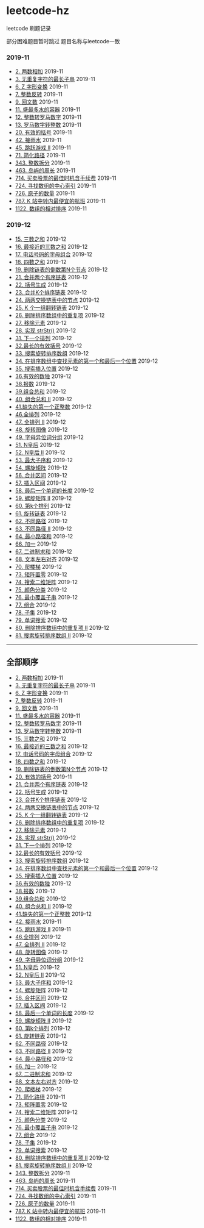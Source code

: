 # leetcode-hz
leetcode 刷题记录

部分困难题目暂时跳过
题目名称与leetcode一致

###   2019-11 
* [2. 两数相加](https://github.com/lxlzyc/leetcode-hz/blob/master/src/lxl/NOV/AddTwoNumbers.java)   2019-11
* [3. 无重复字符的最长子串](https://github.com/lxlzyc/leetcode-hz/blob/master/src/lxl/NOV/LongestSubstringWithoutRep.java)   2019-11
* [6. Z 字形变换](https://github.com/lxlzyc/leetcode-hz/blob/master/src/lxl/NOV/ZigzagConversion.java)   2019-11
* [7. 整数反转](https://github.com/lxlzyc/leetcode-hz/blob/master/src/lxl/NOV/ReverseInteger.java)   2019-11
* [9. 回文数](https://github.com/lxlzyc/leetcode-hz/blob/master/src/lxl/NOV/PalindromeNumber.java)   2019-11
* [11. 盛最多水的容器](https://github.com/lxlzyc/leetcode-hz/blob/master/src/lxl/NOV/ContainerWithMostWater.java)   2019-11
* [12. 整数转罗马数字](https://github.com/lxlzyc/leetcode-hz/blob/master/src/lxl/NOV/IntegerToRoman.java)   2019-11
* [13. 罗马数字转整数](https://github.com/lxlzyc/leetcode-hz/blob/master/src/lxl/NOV/RomanToInteger.java)   2019-11
* [20. 有效的括号](https://github.com/lxlzyc/leetcode-hz/blob/master/src/lxl/NOV/IsValidParentheses.java)   2019-11
* [42. 接雨水](https://github.com/lxlzyc/leetcode-hz/blob/master/src/lxl/NOV/TrappingRainWater.java)   2019-11
* [45. 跳跃游戏 II](https://github.com/lxlzyc/leetcode-hz/blob/master/src/lxl/NOV/Jump.java)   2019-11
* [71. 简化路径](https://github.com/lxlzyc/leetcode-hz/blob/master/src/lxl/NOV/SimplifyPath.java)   2019-11
* [343. 整数拆分](https://github.com/lxlzyc/leetcode-hz/blob/master/src/lxl/NOV/IntegerBreak.java)   2019-11
* [463. 岛屿的周长](https://github.com/lxlzyc/leetcode-hz/blob/master/src/lxl/NOV/IsLandPerimeter.java)   2019-11
* [714. 买卖股票的最佳时机含手续费](https://github.com/lxlzyc/leetcode-hz/blob/master/src/lxl/NOV/MaxProfit.java)   2019-11
* [724. 寻找数组的中心索引](https://github.com/lxlzyc/leetcode-hz/blob/master/src/lxl/NOV/PivotIndex.java)   2019-11
* [726. 原子的数量](https://github.com/lxlzyc/leetcode-hz/blob/master/src/lxl/NOV/CountOfAtoms.java)   2019-11
* [787. K 站中转内最便宜的航班](https://github.com/lxlzyc/leetcode-hz/blob/master/src/lxl/NOV/FindCheapestPrice.java)   2019-11
* [1122. 数组的相对排序](https://github.com/lxlzyc/leetcode-hz/blob/master/src/lxl/NOV/RelativeSortArray.java)   2019-11

###   2019-12
* [15. 三数之和](https://github.com/lxlzyc/leetcode-hz/blob/master/src/lxl/DEC/ThreeSum.java)   2019-12
* [16. 最接近的三数之和](https://github.com/lxlzyc/leetcode-hz/blob/master/src/lxl/DEC/ThreeSumCloset.java)   2019-12
* [17. 电话号码的字母组合](https://github.com/lxlzyc/leetcode-hz/blob/master/src/lxl/DEC/LetterCombinationsOfPhone.java)   2019-12
* [18. 四数之和](https://github.com/lxlzyc/leetcode-hz/blob/master/src/lxl/DEC/FourSum.java)   2019-12
* [19. 删除链表的倒数第N个节点](https://github.com/lxlzyc/leetcode-hz/blob/master/src/lxl/DEC/RemoveNthNode.java)   2019-12
* [21. 合并两个有序链表](https://github.com/lxlzyc/leetcode-hz/blob/master/src/lxl/DEC/MergeTwoSortedLists.java)   2019-12
* [22. 括号生成](https://github.com/lxlzyc/leetcode-hz/blob/master/src/lxl/DEC/GenerateParentheses.java)   2019-12
* [23. 合并K个排序链表](https://github.com/lxlzyc/leetcode-hz/blob/master/src/lxl/DEC/MergeKSortedLists.java)   2019-12
* [24. 两两交换链表中的节点](https://github.com/lxlzyc/leetcode-hz/blob/master/src/lxl/DEC/SwapNodesInPairs.java)   2019-12
* [25. K 个一组翻转链表](https://github.com/lxlzyc/leetcode-hz/blob/master/src/lxl/DEC/ReverseNodesInKGroup.java)   2019-12
* [26. 删除排序数组中的重复项](https://github.com/lxlzyc/leetcode-hz/blob/master/src/lxl/DEC/RemoveDuplicatesFromSortedArray.java)   2019-12
* [27. 移除元素](https://github.com/lxlzyc/leetcode-hz/blob/master/src/lxl/DEC/RemoveElement.java)   2019-12
* [28. 实现 strStr()](https://github.com/lxlzyc/leetcode-hz/blob/master/src/lxl/DEC/ImplementStrstr.java)   2019-12
* [31. 下一个排列](https://github.com/lxlzyc/leetcode-hz/blob/master/src/lxl/DEC/NextPermutation.java)   2019-12
* [32.最长的有效括号](https://github.com/lxlzyc/leetcode-hz/blob/master/src/lxl/DEC/LongestValidParentheses.java)   2019-12
* [33. 搜索旋转排序数组](https://github.com/lxlzyc/leetcode-hz/blob/master/src/lxl/DEC/SearchInRotatedSortedArray.java)   2019-12
* [34. 在排序数组中查找元素的第一个和最后一个位置](https://github.com/lxlzyc/leetcode-hz/blob/master/src/lxl/DEC/FindFirstALastPositionInSortedArray.java)   2019-12
* [35. 搜索插入位置](https://github.com/lxlzyc/leetcode-hz/blob/master/src/lxl/DEC/SearchInsertPosition.java)   2019-12
* [36.有效的数独](https://github.com/lxlzyc/leetcode-hz/blob/master/src/lxl/DEC/ValidSudoku.java)   2019-12
* [38.报数](https://github.com/lxlzyc/leetcode-hz/blob/master/src/lxl/DEC/CountAndSay.java)   2019-12
* [39.组合总和](https://github.com/lxlzyc/leetcode-hz/blob/master/src/lxl/DEC/CombinationSum.java)   2019-12
* [40. 组合总和 II](https://github.com/lxlzyc/leetcode-hz/blob/master/src/lxl/DEC/CombinationSum2.java)   2019-12
* [41.缺失的第一个正整数](https://github.com/lxlzyc/leetcode-hz/blob/master/src/lxl/DEC/FirstMissingPositive.java)   2019-12
* [46.全排列](https://github.com/lxlzyc/leetcode-hz/blob/master/src/lxl/DEC/Permutations.java)   2019-12
* [47. 全排列 II](https://github.com/lxlzyc/leetcode-hz/blob/master/src/lxl/DEC/Permutations2.java)   2019-12
* [48. 旋转图像](https://github.com/lxlzyc/leetcode-hz/blob/master/src/lxl/DEC/RotateImage.java)   2019-12
* [49. 字母异位词分组](https://github.com/lxlzyc/leetcode-hz/blob/master/src/lxl/DEC/GroupAnagrams.java)   2019-12
* [51. N皇后](https://github.com/lxlzyc/leetcode-hz/blob/master/src/lxl/DEC/Nqueen.java)   2019-12
* [52. N皇后 II](https://github.com/lxlzyc/leetcode-hz/blob/master/src/lxl/DEC/TotalNQueen.java)   2019-12
* [53. 最大子序和](https://github.com/lxlzyc/leetcode-hz/blob/master/src/lxl/DEC/MaximumSubarray.java)   2019-12
* [54. 螺旋矩阵](https://github.com/lxlzyc/leetcode-hz/blob/master/src/lxl/DEC/SpiralMatrix.java)   2019-12
* [56. 合并区间](https://github.com/lxlzyc/leetcode-hz/blob/master/src/lxl/DEC/MergeIntervals.java)   2019-12
* [57. 插入区间](https://github.com/lxlzyc/leetcode-hz/blob/master/src/lxl/DEC/InsertInterval.java)   2019-12
* [58. 最后一个单词的长度](https://github.com/lxlzyc/leetcode-hz/blob/master/src/lxl/DEC/LengthOfLastWord.java)   2019-12
* [59. 螺旋矩阵 II](https://github.com/lxlzyc/leetcode-hz/blob/master/src/lxl/DEC/SpiralMatrix2.java)   2019-12
* [60. 第k个排列](https://github.com/lxlzyc/leetcode-hz/blob/master/src/lxl/DEC/PermutationSequence.java)   2019-12
* [61. 旋转链表](https://github.com/lxlzyc/leetcode-hz/blob/master/src/lxl/DEC/RotateList.java)   2019-12
* [62. 不同路径](https://github.com/lxlzyc/leetcode-hz/blob/master/src/lxl/DEC/UniquePath.java)   2019-12
* [63. 不同路径 II](https://github.com/lxlzyc/leetcode-hz/blob/master/src/lxl/DEC/UniquePath2.java)   2019-12
* [64. 最小路径和](https://github.com/lxlzyc/leetcode-hz/blob/master/src/lxl/DEC/MiniMunPathSum.java)   2019-12
* [66. 加一](https://github.com/lxlzyc/leetcode-hz/blob/master/src/lxl/DEC/PlusOne.java)   2019-12
* [67. 二进制求和](https://github.com/lxlzyc/leetcode-hz/blob/master/src/lxl/DEC/AddBinary.java)   2019-12
* [68. 文本左右对齐](https://github.com/lxlzyc/leetcode-hz/blob/master/src/lxl/DEC/TextJustTification.java)   2019-12
* [70. 爬楼梯](https://github.com/lxlzyc/leetcode-hz/blob/master/src/lxl/DEC/ClimbingStairs.java)   2019-12
* [73. 矩阵置零](https://github.com/lxlzyc/leetcode-hz/blob/master/src/lxl/DEC/SetMatrixZeroes.java)   2019-12
* [74. 搜索二维矩阵](https://github.com/lxlzyc/leetcode-hz/blob/master/src/lxl/DEC/SearchA2DMatrix.java)   2019-12
* [75. 颜色分类](https://github.com/lxlzyc/leetcode-hz/blob/master/src/lxl/DEC/SortColor.java)   2019-12
* [76. 最小覆盖子串](https://github.com/lxlzyc/leetcode-hz/blob/master/src/lxl/DEC/MinimumWindowSubstring.java)   2019-12
* [77. 组合](https://github.com/lxlzyc/leetcode-hz/blob/master/src/lxl/DEC/Combinations.java)   2019-12
* [78. 子集](https://github.com/lxlzyc/leetcode-hz/blob/master/src/lxl/DEC/Subsets.java)   2019-12
* [79. 单词搜索](https://github.com/lxlzyc/leetcode-hz/blob/master/src/lxl/DEC/WordSearch.java)   2019-12
* [80. 删除排序数组中的重复项 II](https://github.com/lxlzyc/leetcode-hz/blob/master/src/lxl/DEC/RemoveDuplicatesFromSortedArray2.java)   2019-12
* [81. 搜索旋转排序数组 II](https://github.com/lxlzyc/leetcode-hz/blob/master/src/lxl/DEC/SearchInRotatedSortedArray2.java)   2019-12

---

## 全部顺序
* [2. 两数相加](https://github.com/lxlzyc/leetcode-hz/blob/master/src/lxl/NOV/AddTwoNumbers.java)   2019-11
* [3. 无重复字符的最长子串](https://github.com/lxlzyc/leetcode-hz/blob/master/src/lxl/NOV/LongestSubstringWithoutRep.java)   2019-11
* [6. Z 字形变换](https://github.com/lxlzyc/leetcode-hz/blob/master/src/lxl/NOV/ZigzagConversion.java)   2019-11
* [7. 整数反转](https://github.com/lxlzyc/leetcode-hz/blob/master/src/lxl/NOV/ReverseInteger.java)   2019-11
* [9. 回文数](https://github.com/lxlzyc/leetcode-hz/blob/master/src/lxl/NOV/PalindromeNumber.java)   2019-11
* [11. 盛最多水的容器](https://github.com/lxlzyc/leetcode-hz/blob/master/src/lxl/NOV/ContainerWithMostWater.java)   2019-11
* [12. 整数转罗马数字](https://github.com/lxlzyc/leetcode-hz/blob/master/src/lxl/NOV/IntegerToRoman.java)   2019-11
* [13. 罗马数字转整数](https://github.com/lxlzyc/leetcode-hz/blob/master/src/lxl/NOV/RomanToInteger.java)   2019-11
* [15. 三数之和](https://github.com/lxlzyc/leetcode-hz/blob/master/src/lxl/DEC/ThreeSum.java)   2019-12
* [16. 最接近的三数之和](https://github.com/lxlzyc/leetcode-hz/blob/master/src/lxl/DEC/ThreeSumCloset.java)   2019-12
* [17. 电话号码的字母组合](https://github.com/lxlzyc/leetcode-hz/blob/master/src/lxl/DEC/LetterCombinationsOfPhone.java)   2019-12
* [18. 四数之和](https://github.com/lxlzyc/leetcode-hz/blob/master/src/lxl/DEC/FourSum.java)   2019-12
* [19. 删除链表的倒数第N个节点](https://github.com/lxlzyc/leetcode-hz/blob/master/src/lxl/DEC/RemoveNthNode.java)   2019-12
* [20. 有效的括号](https://github.com/lxlzyc/leetcode-hz/blob/master/src/lxl/NOV/IsValidParentheses.java)   2019-11
* [21. 合并两个有序链表](https://github.com/lxlzyc/leetcode-hz/blob/master/src/lxl/DEC/MergeTwoSortedLists.java)   2019-12
* [22. 括号生成](https://github.com/lxlzyc/leetcode-hz/blob/master/src/lxl/DEC/GenerateParentheses.java)   2019-12
* [23. 合并K个排序链表](https://github.com/lxlzyc/leetcode-hz/blob/master/src/lxl/DEC/MergeKSortedLists.java)   2019-12
* [24. 两两交换链表中的节点](https://github.com/lxlzyc/leetcode-hz/blob/master/src/lxl/DEC/SwapNodesInPairs.java)   2019-12
* [25. K 个一组翻转链表](https://github.com/lxlzyc/leetcode-hz/blob/master/src/lxl/DEC/ReverseNodesInKGroup.java)   2019-12
* [26. 删除排序数组中的重复项](https://github.com/lxlzyc/leetcode-hz/blob/master/src/lxl/DEC/RemoveDuplicatesFromSortedArray.java)   2019-12
* [27. 移除元素](https://github.com/lxlzyc/leetcode-hz/blob/master/src/lxl/DEC/RemoveElement.java)   2019-12
* [28. 实现 strStr()](https://github.com/lxlzyc/leetcode-hz/blob/master/src/lxl/DEC/ImplementStrstr.java)   2019-12
* [31. 下一个排列](https://github.com/lxlzyc/leetcode-hz/blob/master/src/lxl/DEC/NextPermutation.java)   2019-12
* [32.最长的有效括号](https://github.com/lxlzyc/leetcode-hz/blob/master/src/lxl/DEC/LongestValidParentheses.java)   2019-12
* [33. 搜索旋转排序数组](https://github.com/lxlzyc/leetcode-hz/blob/master/src/lxl/DEC/SearchInRotatedSortedArray.java)   2019-12
* [34. 在排序数组中查找元素的第一个和最后一个位置](https://github.com/lxlzyc/leetcode-hz/blob/master/src/lxl/DEC/FindFirstALastPositionInSortedArray.java)   2019-12
* [35. 搜索插入位置](https://github.com/lxlzyc/leetcode-hz/blob/master/src/lxl/DEC/SearchInsertPosition.java)   2019-12
* [36.有效的数独](https://github.com/lxlzyc/leetcode-hz/blob/master/src/lxl/DEC/ValidSudoku.java)   2019-12
* [38.报数](https://github.com/lxlzyc/leetcode-hz/blob/master/src/lxl/DEC/CountAndSay.java)   2019-12
* [39.组合总和](https://github.com/lxlzyc/leetcode-hz/blob/master/src/lxl/DEC/CombinationSum.java)   2019-12
* [40. 组合总和 II](https://github.com/lxlzyc/leetcode-hz/blob/master/src/lxl/DEC/CombinationSum2.java)   2019-12
* [41.缺失的第一个正整数](https://github.com/lxlzyc/leetcode-hz/blob/master/src/lxl/DEC/FirstMissingPositive.java)   2019-12
* [42. 接雨水](https://github.com/lxlzyc/leetcode-hz/blob/master/src/lxl/NOV/TrappingRainWater.java)   2019-11
* [45. 跳跃游戏 II](https://github.com/lxlzyc/leetcode-hz/blob/master/src/lxl/NOV/Jump.java)   2019-11
* [46.全排列](https://github.com/lxlzyc/leetcode-hz/blob/master/src/lxl/DEC/Permutations.java)   2019-12
* [47. 全排列 II](https://github.com/lxlzyc/leetcode-hz/blob/master/src/lxl/DEC/Permutations2.java)   2019-12
* [48. 旋转图像](https://github.com/lxlzyc/leetcode-hz/blob/master/src/lxl/DEC/RotateImage.java)   2019-12
* [49. 字母异位词分组](https://github.com/lxlzyc/leetcode-hz/blob/master/src/lxl/DEC/GroupAnagrams.java)   2019-12
* [51. N皇后](https://github.com/lxlzyc/leetcode-hz/blob/master/src/lxl/DEC/Nqueen.java)   2019-12
* [52. N皇后 II](https://github.com/lxlzyc/leetcode-hz/blob/master/src/lxl/DEC/TotalNQueen.java)   2019-12
* [53. 最大子序和](https://github.com/lxlzyc/leetcode-hz/blob/master/src/lxl/DEC/MaximumSubarray.java)   2019-12
* [54. 螺旋矩阵](https://github.com/lxlzyc/leetcode-hz/blob/master/src/lxl/DEC/SpiralMatrix.java)   2019-12
* [56. 合并区间](https://github.com/lxlzyc/leetcode-hz/blob/master/src/lxl/DEC/MergeIntervals.java)   2019-12
* [57. 插入区间](https://github.com/lxlzyc/leetcode-hz/blob/master/src/lxl/DEC/InsertInterval.java)   2019-12
* [58. 最后一个单词的长度](https://github.com/lxlzyc/leetcode-hz/blob/master/src/lxl/DEC/LengthOfLastWord.java)   2019-12
* [59. 螺旋矩阵 II](https://github.com/lxlzyc/leetcode-hz/blob/master/src/lxl/DEC/SpiralMatrix2.java)   2019-12
* [60. 第k个排列](https://github.com/lxlzyc/leetcode-hz/blob/master/src/lxl/DEC/PermutationSequence.java)   2019-12
* [61. 旋转链表](https://github.com/lxlzyc/leetcode-hz/blob/master/src/lxl/DEC/RotateList.java)   2019-12
* [62. 不同路径](https://github.com/lxlzyc/leetcode-hz/blob/master/src/lxl/DEC/UniquePath.java)   2019-12
* [63. 不同路径 II](https://github.com/lxlzyc/leetcode-hz/blob/master/src/lxl/DEC/UniquePath2.java)   2019-12
* [64. 最小路径和](https://github.com/lxlzyc/leetcode-hz/blob/master/src/lxl/DEC/MiniMunPathSum.java)   2019-12
* [66. 加一](https://github.com/lxlzyc/leetcode-hz/blob/master/src/lxl/DEC/PlusOne.java)   2019-12
* [67. 二进制求和](https://github.com/lxlzyc/leetcode-hz/blob/master/src/lxl/DEC/AddBinary.java)   2019-12
* [68. 文本左右对齐](https://github.com/lxlzyc/leetcode-hz/blob/master/src/lxl/DEC/TextJustTification.java)   2019-12
* [70. 爬楼梯](https://github.com/lxlzyc/leetcode-hz/blob/master/src/lxl/DEC/ClimbingStairs.java)   2019-12
* [71. 简化路径](https://github.com/lxlzyc/leetcode-hz/blob/master/src/lxl/NOV/SimplifyPath.java)   2019-11
* [73. 矩阵置零](https://github.com/lxlzyc/leetcode-hz/blob/master/src/lxl/DEC/SetMatrixZeroes.java)   2019-12
* [74. 搜索二维矩阵](https://github.com/lxlzyc/leetcode-hz/blob/master/src/lxl/DEC/SearchA2DMatrix.java)   2019-12
* [75. 颜色分类](https://github.com/lxlzyc/leetcode-hz/blob/master/src/lxl/DEC/SortColor.java)   2019-12
* [76. 最小覆盖子串](https://github.com/lxlzyc/leetcode-hz/blob/master/src/lxl/DEC/MinimumWindowSubstring.java)   2019-12
* [77. 组合](https://github.com/lxlzyc/leetcode-hz/blob/master/src/lxl/DEC/Combinations.java)   2019-12
* [78. 子集](https://github.com/lxlzyc/leetcode-hz/blob/master/src/lxl/DEC/Subsets.java)   2019-12
* [79. 单词搜索](https://github.com/lxlzyc/leetcode-hz/blob/master/src/lxl/DEC/WordSearch.java)   2019-12
* [80. 删除排序数组中的重复项 II](https://github.com/lxlzyc/leetcode-hz/blob/master/src/lxl/DEC/RemoveDuplicatesFromSortedArray2.java)   2019-12
* [81. 搜索旋转排序数组 II](https://github.com/lxlzyc/leetcode-hz/blob/master/src/lxl/DEC/SearchInRotatedSortedArray2.java)   2019-12
* [343. 整数拆分](https://github.com/lxlzyc/leetcode-hz/blob/master/src/lxl/NOV/IntegerBreak.java)   2019-11
* [463. 岛屿的周长](https://github.com/lxlzyc/leetcode-hz/blob/master/src/lxl/NOV/IsLandPerimeter.java)   2019-11
* [714. 买卖股票的最佳时机含手续费](https://github.com/lxlzyc/leetcode-hz/blob/master/src/lxl/NOV/MaxProfit.java)   2019-11
* [724. 寻找数组的中心索引](https://github.com/lxlzyc/leetcode-hz/blob/master/src/lxl/NOV/PivotIndex.java)   2019-11
* [726. 原子的数量](https://github.com/lxlzyc/leetcode-hz/blob/master/src/lxl/NOV/CountOfAtoms.java)   2019-11
* [787. K 站中转内最便宜的航班](https://github.com/lxlzyc/leetcode-hz/blob/master/src/lxl/NOV/FindCheapestPrice.java)   2019-11
* [1122. 数组的相对排序](https://github.com/lxlzyc/leetcode-hz/blob/master/src/lxl/NOV/RelativeSortArray.java)   2019-11

































